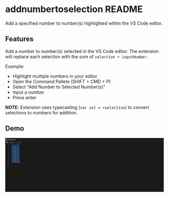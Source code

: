 # addnumbertoselection README

Add a specified number to number(s) highlighted within the VS Code editor.

## Features

Add a number to number(s) selected in the VS Code editor. The extension will replace each selection with the sum of `selection + inputNumber`.

Example:
- Highlight multiple numbers in your editor
- Open the Command Pallete (SHIFT + CMD + P)
- Select "Add Number to Selected Number(s)"
- Input a number
- Press enter

**NOTE:** Extension uses typecasting (`var sel = +selection`) to convert selections to numbers for addition.

## Demo
![Demo](assets/demo.gif)
